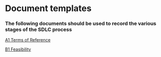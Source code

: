 # Document templates
### The following documents should be used to record the various stages of the SDLC process

[A1 Terms of Reference](/sdlc-for-rse/Document_templates/A1_Terms_of_reference)

[B1 Feasibility](/sdlc-for-rse/Document_templates/B1_Feasibility)
<!--stackedit_data:
eyJoaXN0b3J5IjpbMjU0MDE3OTYxXX0=
-->